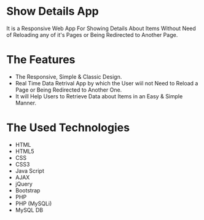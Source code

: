 # Show Details App
It is a Responsive Web App For Showing Details About Items Without Need of Reloading any of it's Pages or Being 
Redirected to Another Page.

# The Features
* The Responsive, Simple & Classic Design.
* Real Time Data Retrival App by which the User wiil not Need to Reload a Page or Being Redirected to Another One.
* It will Help Users to Retrieve Data about Items in an Easy & Simple Manner.

# The Used Technologies
* HTML
* HTML5
* CSS
* CSS3
* Java Script
* AJAX
* jQuery
* Bootstrap
* PHP
* PHP (MySQLi)
* MySQL DB

